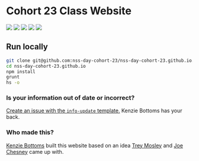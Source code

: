 # Cohort 23 Class Website

![](https://img.shields.io/badge/handlebars-v4.0.11-orange.svg)
![](https://img.shields.io/badge/browserify-v5.3.0-ff69b4.svg)
![](https://img.shields.io/badge/grunt-v1.0.3-yellow.svg)
![](https://img.shields.io/badge/data-static_json-lightgrey.svg)
![](https://img.shields.io/badge/css_framework-bootstrap-5F2C7C.svg)

## Run locally
```bash
git clone git@github.com:nss-day-cohort-23/nss-day-cohort-23.github.io.git
cd nss-day-cohort-23.github.io
npm install
grunt
hs -o
```

### Is your information out of date or incorrect?
[Create an issue with the `info-update` template.](https://github.com/nss-day-cohort-23/nss-day-cohort-23.github.io/issues/new?title=Change%20my%20info&template=info-update.md) Kenzie Bottoms has your back.

### Who made this?
[Kenzie Bottoms](https://github.com/kenziebottoms/) built this website based on an idea [Trey Mosley](https://github.com/iiimosley) and [Joe Chesney](https://github.com/joechesney) came up with.